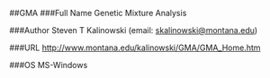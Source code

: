 ##GMA
###Full Name
Genetic Mixture Analysis

###Author
Steven T Kalinowski (email: skalinowski@montana.edu)

###URL
http://www.montana.edu/kalinowski/GMA/GMA_Home.htm

###OS
MS-Windows


